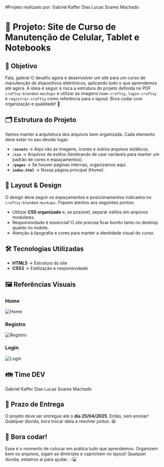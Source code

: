 #Projeto realizado por:
Gabriel Kaffer Dias
Lucas Soares Machado

# 📱 Projeto: Site de Curso de Manutenção de Celular, Tablet e Notebooks

## 🎯 Objetivo

Fala, galera! O desafio agora é desenvolver um site para um curso de manutenção de dispositivos eletrônicos, aplicando tudo o que aprendemos até agora. A ideia é seguir à risca a estrutura do projeto definida no PDF `craftsy-blended-mockups` e utilizar as imagens `home-craftsy`, `login-craftsy` e `registrar-craftsy` como referência para o layout. Bora codar com organização e qualidade! 🚀

## 🗂️ Estrutura do Projeto

Vamos manter a arquitetura dos arquivos bem organizada. Cada elemento deve estar no seu devido lugar:

- **`/assets`** → Aqui vão as imagens, ícones e outros arquivos estáticos.
- **`/css`** → Arquivos de estilos (lembrando de usar variáveis para manter um padrão de cores e espaçamentos).
- **`/pages`** → Se houver páginas internas, organizamos aqui.
- **`index.html`** → Nossa página principal (Home).

## 🎨 Layout & Design

O design deve seguir os espaçamentos e posicionamentos indicados no `craftsy-blended-mockups`. Fiquem atentos aos seguintes pontos:

- Utilizar **CSS organizado** e, se possível, separar estilos em arquivos modulares.
- Responsividade é essencial! O site precisa ficar bonito tanto no desktop quanto no mobile.
- Atenção à tipografia e cores para manter a identidade visual do curso.

## 🛠️ Tecnologias Utilizadas

- **HTML5** → Estrutura do site
- **CSS3** → Estilização e responsividade

## 🖼️ Referências Visuais

### Home
![Home](./prototipos/home-craftsy.png)

### Registro
![Registro](./prototipos/registrar-craftsy.png)

### Login
![Login](./prototipos/login-craftsy.png)

## 👪 Time DEV
Gabriel Kaffer Dias
Lucas Soares Machado

## 📅 Prazo de Entrega
 
O projeto deve ser entregue até o **dia 25/04/2025**. Então, sem enrolar! Qualquer dúvida, bora trocar ideia e resolver juntos. 😃

## 🚀 Bora codar!

Esse é o momento de colocar em prática tudo que aprendemos. Organizem bem os arquivos, sigam as diretrizes e caprichem no layout! Qualquer dúvida, estamos aí para ajudar. 💡💻

